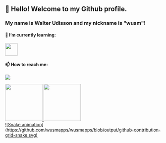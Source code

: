 ## 👋 Hello! Welcome to my Github profile.
### My name is Walter Udisson and my nickname is "wusm"!

#### 🌱 I’m currently learning:
<img src="https://cdn.jsdelivr.net/gh/devicons/devicon/icons/flutter/flutter-original.svg" width="40" height="40"/>

#### 📫 How to reach me:
<a href = "mailto:wusm.apps@gmail.com"><img src="https://img.shields.io/badge/Gmail-D14836?style=for-the-badge&logo=gmail&logoColor=white" target="_blank"></a>

<div>
<a href="https://github.com/wusmapps">
<img height="120em" src="https://github-readme-stats.vercel.app/api/top-langs/?username=wusmapps&layout=compact&langs_count=7&theme=dracula"/>
<img height="120em" src="https://github-readme-stats.vercel.app/api?username=wusmapps&show_icons=true&theme=dracula&include_all_commits=true&count_private=true"/>
</div> 
![Snake animation](https://github.com/wusmapps/wusmapps/blob/output/github-contribution-grid-snake.svg)
